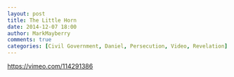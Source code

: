 ```yaml
---
layout: post
title: The Little Horn
date: 2014-12-07 18:00
author: MarkMayberry
comments: true
categories: [Civil Government, Daniel, Persecution, Video, Revelation]
---
```

https://vimeo.com/114291386
